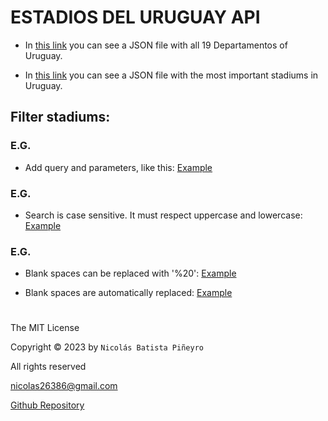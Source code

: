 # ESTADIOS DEL URUGUAY API

* In [this link](https://estadiosdeluruguayapi.vercel.app/departamentos) you can see a JSON file with all 19 Departamentos of Uruguay.

* In [this link](https://estadiosdeluruguayapi.vercel.app/estadios) you can see a JSON file with the most important stadiums in Uruguay.

## Filter stadiums:

### E.G.
* Add query and parameters, like this:
[Example](https://estadiosdeluruguayapi.vercel.app/estadios?capacidad=6000)

### E.G.

* Search is case sensitive. It must respect uppercase and lowercase:
[Example](https://estadiosdeluruguayapi.vercel.app/estadios?departamento=Maldonado)

### E.G.

* Blank spaces can be replaced with '%20':
[Example](https://estadiosdeluruguayapi.vercel.app/estadios?propietario=Club%20Atlético%20Peñarol)

* Blank spaces are automatically replaced:
[Example](https://estadiosdeluruguayapi.vercel.app/estadios?propietario=Club%20Nacional%20de%20Football)

#

The MIT License

Copyright © 2023 by `Nicolás Batista Piñeyro`

All rights reserved

<nicolas26386@gmail.com>

[Github Repository](https://github.com/nicolas5746)